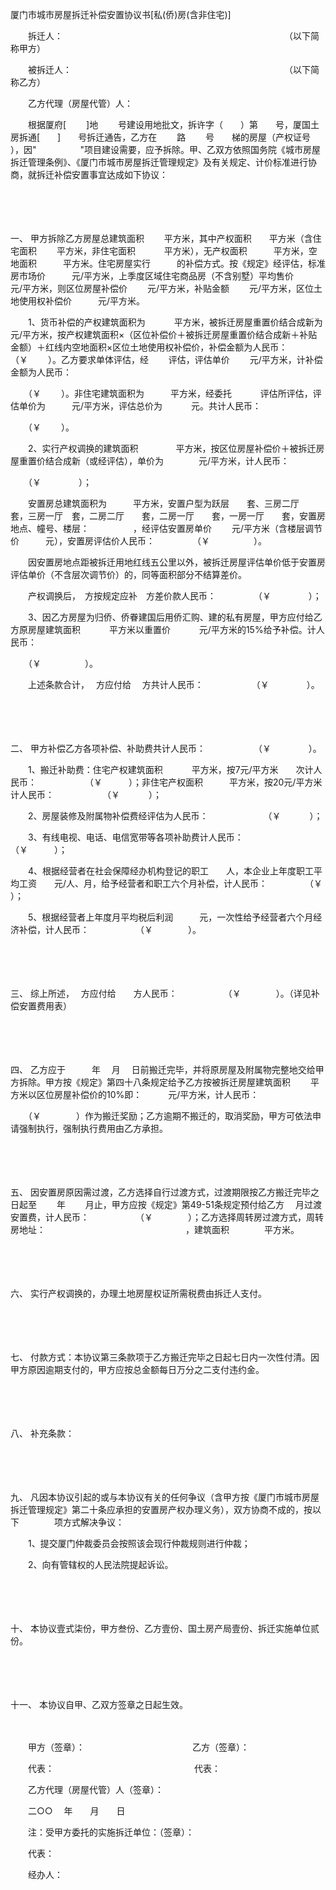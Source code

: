 



厦门市城市房屋拆迁补偿安置协议书[私(侨)房(含非住宅)]



 

　　拆迁人：　　　　　　　　　　　　　　　　　　　　　　　　　 （以下简称甲方）

　　被拆迁人：　　　　　　　　　　　　　　　　　　　　　　　　 （以下简称乙方）

　　乙方代理（房屋代管）人：　　

　　根据厦府[　　 ]地　　 号建设用地批文，拆许字（　　）第　　号，厦国土房拆通[　　]　　号拆迁通告，乙方在　　 路　　 号　　梯的房屋（产权证号　　　 ），因"　　　　　"项目建设需要，应予拆除。甲、乙双方依照国务院《城市房屋拆迁管理条例》、《厦门市城市房屋拆迁管理规定》及有关规定、计价标准进行协商，就拆迁补偿安置事宜达成如下协议：

　　

　　

一、
甲方拆除乙方房屋总建筑面积　　 平方米，其中产权面积　　平方米（含住宅面积　　 平方米，非住宅面积　　　 平方米），无产权面积　　　平方米，空地面积　　　平方米。住宅房屋实行　　　的补偿方式。按《规定》经评估，标准房市场价　　　元/平方米，上季度区域住宅商品房（不含别墅）平均售价　　 元/平方米，则区位房屋补偿价　　 元/平方米，补贴金额　　 元/平方米，区位土地使用权补偿价　　　元/平方米。

　　1、货币补偿的产权建筑面积为　　　 平方米，被拆迁房屋重置价结合成新为　　　 元/平方米，按产权建筑面积×（区位补偿价＋被拆迁房屋重置价结合成新＋补贴金额）＋红线内空地面积×区位土地使用权补偿价，补偿金额为人民币：　　　　 （￥　　 ）。乙方要求单体评估，经　　 评估，评估单价　　 元/平方米，计补偿金额为人民币：

　　（￥　　 ）。非住宅建筑面积为　　　平方米，经委托　　　 评估所评估，评估单价为　　　元/平方米，评估总价为　　　 元。共计人民币：

　　（￥　　 ）。

　　2、实行产权调换的建筑面积　　　　 平方米，按区位房屋补偿价＋被拆迁房屋重置价结合成新（或经评估），单价为　　　　元/平方米，计人民币：

　　（￥　　　　 ）；

　　安置房总建筑面积为　　　平方米，安置户型为跃层　　套、三房二厅　　 套，三房一厅　套，二房二厅　　套，二房一厅　　套，一房一厅　　套，安置房地点、幢号、楼层：　　　　　，经评估安置房单价　　 元/平方米（含楼层调节价　　　元），安置房评估价人民币：　　　　 （￥　　　　　）。

　　因安置房地点距被拆迁用地红线五公里以外，被拆迁房屋评估单价低于安置房评估单价（不含层次调节价）的，同等面积部分不结算差价。

　　产权调换后，　方按规定应补　方差价款人民币：　　　　 （￥　　　　 ）；

　　3、因乙方房屋为归侨、侨眷建国后用侨汇购、建的私有房屋，甲方应付给乙方原房屋建筑面积　　　 平方米以重置价　　　 元/平方米的15%给予补偿。计人民币：

　　（￥　　　　　）。

　　上述条款合计，　 方应付给　 方共计人民币：　　　　　　（￥　　　　 ）。

　　

　　

二、
甲方补偿乙方各项补偿、补助费共计人民币：　　　　　　（￥　　　　 ）。

　　1、搬迁补助费：住宅产权建筑面积　　　 平方米，按7元/平方米　　次计人民币：　　　　　　（￥　　　）；非住宅产权面积　　　平方米，按20元/平方米计人民币：　　　　　　（￥　　　 ）；

　　2、房屋装修及附属物补偿费经评估为人民币：　　　　　　 （￥　　　 ）；

　　3、有线电视、电话、电信宽带等各项补助费计人民币：　　　　　 （￥　　　）；

　　4、根据经营者在社会保障经办机构登记的职工　　人，本企业上年度职工平均工资　　元/人、月，给予经营者和职工六个月补偿，计人民币：　　　　 （￥　　 ）；

　　5、根据经营者上年度月平均税后利润　　　元，一次性给予经营者六个月经济补偿，计人民币：　　　　　 （￥　　　　）。

　　

　　

三、
综上所述，　 方应付给　　方人民币：　　　　　 （￥　　　　）。（详见补偿安置费用表）

　　

　　

四、
乙方应于　　　年　 月　 日前搬迁完毕，并将原房屋及附属物完整地交给甲方拆除。甲方按《规定》第四十八条规定给予乙方按被拆迁房屋建筑面积　　 平方米以区位房屋补偿价的10%即：　　　元/平方米，计人民币：

　　（￥　　　　）作为搬迁奖励；乙方逾期不搬迁的，取消奖励，甲方可依法申请强制执行，强制执行费用由乙方承担。

　　

　　

五、
因安置房原因需过渡，乙方选择自行过渡方式，过渡期限按乙方搬迁完毕之日起至　　 年　　 月止，甲方应按《规定》第49-51条规定预付给乙方　 月过渡安置费，计人民币：　　　　　 （￥　　　　）；乙方选择周转房过渡方式，周转房地址：　　　　　　　　　　　　　　　　，建筑面积　　　　平方米。

　　

　　

六、
实行产权调换的，办理土地房屋权证所需税费由拆迁人支付。

　　

　　

七、
付款方式：本协议第三条款项于乙方搬迁完毕之日起七日内一次性付清。因甲方原因逾期支付的，甲方应按总金额每日万分之二支付违约金。

　　

　　

八、
补充条款：

　　

　　

九、
凡因本协议引起的或与本协议有关的任何争议（含甲方按《厦门市城市房屋拆迁管理规定》第二十条应承担的安置房产权办理义务），双方协商不成的，按以下　　　　项方式解决争议：

　　1、提交厦门仲裁委员会按照该会现行仲裁规则进行仲裁；

　　2、向有管辖权的人民法院提起诉讼。

　　

　　

十、
本协议壹式柒份，甲方叁份、乙方壹份、国土房产局壹份、拆迁实施单位贰份。

　　

　　

十一、
本协议自甲、乙双方签章之日起生效。　

　　　

　　甲方（签章）：　　　　　　　　　　　　 乙方（签章）：　　

　　代表：　　　　　　　　　　　　　　　　代表：　　

　　乙方代理（房屋代管）人（签章）：　　

　　二○○　 年　　月　　日　　

　　注：受甲方委托的实施拆迁单位：（签章）：　　

　　代表：　　

　　经办人：